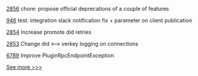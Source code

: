 
[2856](https://github.com/hyperledger/aries-cloudagent-python/pull/2856) chore: propose official deprecations of a couple of features

[946](https://github.com/hyperledger-labs/open-enterprise-agent/pull/946) test: integration slack notification fix + parameter on client publication

[2854](https://github.com/hyperledger/aries-cloudagent-python/pull/2854) Increase promote did retries

[2853](https://github.com/hyperledger/aries-cloudagent-python/pull/2853) Change did <--> verkey logging on connections

[6789](https://github.com/hyperledger/besu/pull/6789) Improve PluginRpcEndpointException


[See more >>>](https://start-here.hyperledger.org/pull-requests)
